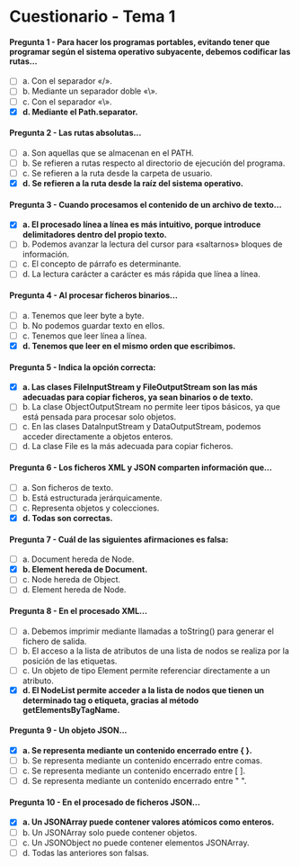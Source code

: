 # Cuestionario - Tema 1

#### Pregunta 1 - Para hacer los programas portables, evitando tener que programar según el sistema operativo subyacente, debemos codificar las rutas...

- [ ] a. Con el separador «/».
- [ ] b. Mediante un separador doble «\».
- [ ] c. Con el separador «\».
- [X] **d. Mediante el Path.separator.**

#### Pregunta 2 - Las rutas absolutas...

- [ ] a. Son aquellas que se almacenan en el PATH.
- [ ] b. Se refieren a rutas respecto al directorio de ejecución del programa.
- [ ] c. Se refieren a la ruta desde la carpeta de usuario.
- [X] **d. Se refieren a la ruta desde la raíz del sistema operativo.**

#### Pregunta 3 - Cuando procesamos el contenido de un archivo de texto...

- [X] **a. El procesado línea a línea es más intuitivo, porque introduce delimitadores dentro del propio texto.**
- [ ] b. Podemos avanzar la lectura del cursor para «saltarnos» bloques de información.
- [ ] c. El concepto de párrafo es determinante.
- [ ] d. La lectura carácter a carácter es más rápida que línea a línea.

#### Pregunta 4 - Al procesar ficheros binarios...

- [ ] a. Tenemos que leer byte a byte.
- [ ] b. No podemos guardar texto en ellos.
- [ ] c. Tenemos que leer línea a línea.
- [X] **d. Tenemos que leer en el mismo orden que escribimos.**

#### Pregunta 5 - Indica la opción correcta:

- [X] **a. Las clases FileInputStream y FileOutputStream son las más adecuadas para copiar ficheros, ya sean binarios o de texto.**
- [ ] b. La clase ObjectOutputStream no permite leer tipos básicos, ya que está pensada para procesar solo objetos.
- [ ] c. En las clases DataInputStream y DataOutputStream, podemos acceder directamente a objetos enteros.
- [ ] d. La clase File es la más adecuada para copiar ficheros.

#### Pregunta 6 - Los ficheros XML y JSON comparten información que...

- [ ] a. Son ficheros de texto.
- [ ] b. Está estructurada jerárquicamente.
- [ ] c. Representa objetos y colecciones.
- [X] **d. Todas son correctas.**

#### Pregunta 7 - Cuál de las siguientes afirmaciones es falsa:

- [ ] a. Document hereda de Node.
- [X] **b. Element hereda de Document.**
- [ ] c. Node hereda de Object.
- [ ] d. Element hereda de Node.

#### Pregunta 8 - En el procesado XML...

- [ ] a. Debemos imprimir mediante llamadas a toString() para generar el fichero de salida.
- [ ] b. El acceso a la lista de atributos de una lista de nodos se realiza por la posición de las etiquetas.
- [ ] c. Un objeto de tipo Element permite referenciar directamente a un atributo.
- [X] **d. El NodeList permite acceder a la lista de nodos que tienen un determinado tag o etiqueta, gracias al método getElementsByTagName.**

#### Pregunta 9 - Un objeto JSON...

- [X] **a. Se representa mediante un contenido encerrado entre { }.**
- [ ] b. Se representa mediante un contenido encerrado entre comas.
- [ ] c. Se representa mediante un contenido encerrado entre [ ].
- [ ] d. Se representa mediante un contenido encerrado entre " ".

#### Pregunta 10 - En el procesado de ficheros JSON...

- [X] **a. Un JSONArray puede contener valores atómicos como enteros.**
- [ ] b. Un JSONArray solo puede contener objetos.
- [ ] c. Un JSONObject no puede contener elementos JSONArray.
- [ ] d. Todas las anteriores son falsas.